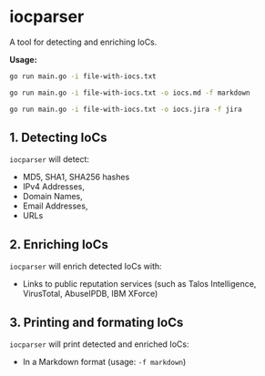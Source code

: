 # iocparser

A tool for detecting and enriching IoCs.

**Usage:**

```sh
go run main.go -i file-with-iocs.txt
```

```sh
go run main.go -i file-with-iocs.txt -o iocs.md -f markdown
```

```sh
go run main.go -i file-with-iocs.txt -o iocs.jira -f jira
```

## 1. Detecting IoCs

`iocparser` will detect:

- MD5, SHA1, SHA256 hashes
- IPv4 Addresses,
- Domain Names,
- Email Addresses,
- URLs

## 2. Enriching IoCs

`iocparser` will enrich detected IoCs with:

- Links to public reputation services (such as Talos Intelligence, VirusTotal, AbuseIPDB, IBM XForce) 

## 3. Printing and formating IoCs

`iocparser` will print detected and enriched IoCs:

- In a Markdown format (usage: `-f markdown`)
